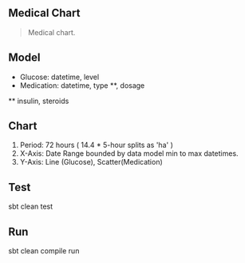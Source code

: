 Medical Chart
-------------
>Medical chart.

Model
-----
* Glucose: datetime, level
* Medication: datetime, type **, dosage

** insulin, steroids

Chart
-----
1. Period: 72 hours ( 14.4 * 5-hour splits as 'ha' )
2. X-Axis: Date Range bounded by data model min to max datetimes.
3. Y-Axis: Line (Glucose), Scatter(Medication)

Test
----
sbt clean test

Run
---
sbt clean compile run